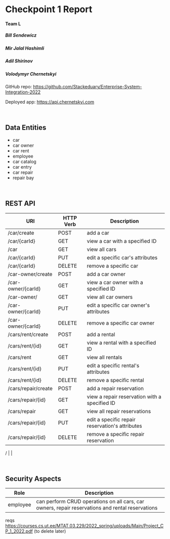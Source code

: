 # Checkpoint 1 Report

#### Team L

##### Bill Sendewicz
##### Mir Jalal Hashimli
##### Adil Shirinov
##### Volodymyr Chernetskyi

GitHub repo: https://github.com/Stackeduary/Enterprise-System-Integration-2022

Deployed app: https://api.chernetskyi.com

<br>

## Data Entities

- car
- car owner
- car rent
- employee
- car catalog
- car entry
- car repair
- repair bay

<br>

## REST API

URI | HTTP Verb | Description
---|---|---
 /car/create | POST | add a car
 /car/{carId} | GET | view a car with a specified ID
 /car | GET | view all cars
 /car/{carId} | PUT | edit a specific car's attributes
 /car/{carId} | DELETE | remove a specific car
 /car-owner/create | POST | add a car owner
 /car-owner/{carId} | GET | view a car owner with a specified ID
 /car-owner/ | GET | view all car owners
 /car-owner/{carId} | PUT | edit a specific car owner's attributes
 /car-owner/{carId} | DELETE | remove a specific car owner
 /cars/rent/create | POST | add a rental
 /cars/rent/{id} | GET | view a rental with a specified ID
 /cars/rent | GET | view all rentals
 /cars/rent/{id} | PUT | edit a specific rental's attributes
 /cars/rent/{id} | DELETE | remove a specific rental
 /cars/repair/create | POST | add a repair reservation
 /cars/repair/{id} | GET | view a repair reservation with a specified ID
 /cars/repair | GET | view all repair reservations
 /cars/repair/{id} | PUT | edit a specific repair reservation's attributes
 /cars/repair/{id} | DELETE | remove a specific repair reservation
 
 / |  |  

<br>

## Security Aspects

Role | Description
---|---
 employee | can perform CRUD operations on all cars, car owners, repair reservations and rental reservations

reqs https://courses.cs.ut.ee/MTAT.03.229/2022_spring/uploads/Main/Project_CP_1_2022.pdf (to delete later)